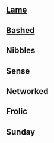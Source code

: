 

## [Lame](/lame/index.md)
## [Bashed](/bashed/index.md)
## Nibbles
## Sense
## Networked
## Frolic
## Sunday

